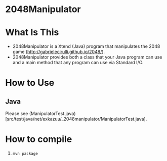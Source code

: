 2048Manipulator
===============

# What Is This
- 2048Manipulator is a Xtend (Java) program that manipulates the 2048 game (http://gabrielecirulli.github.io/2048/).
- 2048Manipulator provides both a class that your Java program can use and a main method that any program can use via Standard I/O.

# How to Use
## Java
Please see (ManipulatorTest.java)[src/test/java/net/exkazuu/_2048manipulator/ManipulatorTest.java].

# How to compile
1. ```mvn package```
